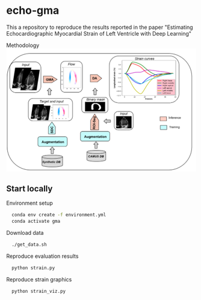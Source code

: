 # echo-gma
This a repository to reproduce the results reported in the paper "Estimating Echocardiographic Myocardial Strain of Left Ventricle with Deep Learning" 

Methodology
![alt text](methodology.png)

## Start locally

Environment setup

```bash
  conda env create -f environment.yml
  conda activate gma
```

Download data
```bash
  ./get_data.sh
```
Reproduce evaluation results
```bash
  python strain.py
```
Reproduce strain graphics
```bash
  python strain_viz.py
```
